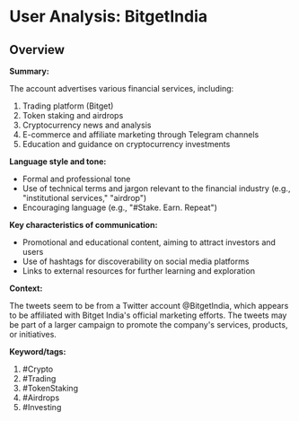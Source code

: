 # User Analysis: BitgetIndia

## Overview

**Summary:**

The account advertises various financial services, including:

1. Trading platform (Bitget)
2. Token staking and airdrops
3. Cryptocurrency news and analysis
4. E-commerce and affiliate marketing through Telegram channels
5. Education and guidance on cryptocurrency investments

**Language style and tone:**

* Formal and professional tone
* Use of technical terms and jargon relevant to the financial industry (e.g., "institutional services," "airdrop")
* Encouraging language (e.g., "#Stake. Earn. Repeat")

**Key characteristics of communication:**

* Promotional and educational content, aiming to attract investors and users
* Use of hashtags for discoverability on social media platforms
* Links to external resources for further learning and exploration

**Context:**

The tweets seem to be from a Twitter account @BitgetIndia, which appears to be affiliated with Bitget India's official marketing efforts. The tweets may be part of a larger campaign to promote the company's services, products, or initiatives.

**Keyword/tags:**

1. #Crypto
2. #Trading
3. #TokenStaking
4. #Airdrops
5. #Investing